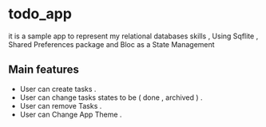 # todo_app

it is a sample app to represent my relational databases skills , Using Sqflite , Shared Preferences package
and Bloc as a State Management 

## Main features
- User can create tasks .
- User can change tasks states to be ( done , archived ) .
- User can remove Tasks .
- User can Change App Theme .
